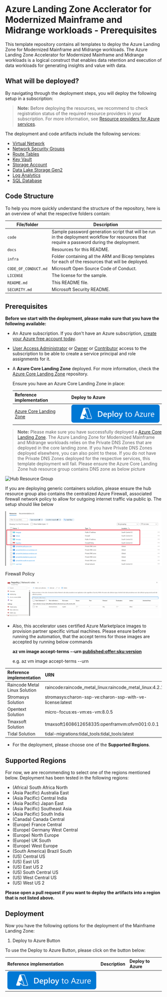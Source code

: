 # Azure Landing Zone Acclerator for Modernized Mainframe and Midrange workloads - Prerequisites

This template repository contains all templates to deploy the Azure Landing Zone for Modernized Mainframe and Midrange workloads. The Azure Landing Zone Accelerator for Modernized Mainframe and Midrange workloads is a logical construct that enables data retention and execution of data workloads for generating insights and value with data.

## What will be deployed?

By navigating through the deployment steps, you will deploy the following setup in a subscription:

> **Note:** Before deploying the resources, we recommend to check registration status of the required resource providers in your subscription. For more information, see [Resource providers for Azure services](https://docs.microsoft.com/azure/azure-resource-manager/management/resource-providers-and-types).

<!-- ( ![Mainframe Landing Zone](/docs/images/mainframeLandingZone.png) -->

The deployment and code artifacts include the following services:

- [Virtual Network](https://docs.microsoft.com/azure/virtual-network/virtual-networks-overview)
- [Network Security Groups](https://docs.microsoft.com/azure/virtual-network/network-security-groups-overview)
- [Route Tables](https://docs.microsoft.com/azure/virtual-network/virtual-networks-udr-overview)
- [Key Vault](https://docs.microsoft.com/azure/key-vault/general)
- [Storage Account](https://docs.microsoft.com/azure/storage/common/storage-account-overview)
- [Data Lake Storage Gen2](https://docs.microsoft.com/azure/storage/blobs/data-lake-storage-introduction)
- [Log Analytics](https://docs.microsoft.com/azure/azure-monitor/learn/quick-create-workspace)
- [SQL Database](https://docs.microsoft.com/azure/azure-sql/database/)

## Code Structure

To help you more quickly understand the structure of the repository, here is an overview of what the respective folders contain:

| File/folder                   | Description                                |
| ----------------------------- | ------------------------------------------ |
| `code`                        | Sample password generation script that will be run in the deployment workflow for resources that require a password during the deployment. |
| `docs`                        | Resources for this README.                 |
| `infra`                       | Folder containing all the ARM and Bicep templates for each of the resources that will be deployed. |
| `CODE_OF_CONDUCT.md`          | Microsoft Open Source Code of Conduct.     |
| `LICENSE`                     | The license for the sample.                |
| `README.md`                   | This README file.                          |
| `SECURITY.md`                 | Microsoft Security README.                 |

## Prerequisites



**Before we start with the deployment, please make sure that you have the following available:**

- An Azure subscription. If you don't have an Azure subscription, [create your Azure free account today](https://azure.microsoft.com/free/).
- [User Access Administrator](https://docs.microsoft.com/azure/role-based-access-control/built-in-roles#user-access-administrator) or [Owner](https://docs.microsoft.com/azure/role-based-access-control/built-in-roles#owner) or [Contributor](https://docs.microsoft.com/azure/role-based-access-control/built-in-roles#contributor) access to the subscription to be able to create a service principal and role assignments for it.

- A **Azure Core Landing Zone** deployed. For more information, check the [Azure Core Landing Zone](https://github.com/Azure/Enterprise-Scale/blob/main/docs/reference/adventureworks/README.md)  repository.

    Ensure you have an Azure Core Landing Zone in place:

    | Reference implementation   | Deploy to Azure |
    |:---------------------------|:----------------|
    |[Azure Core Landing Zone](https://github.com/Azure/Enterprise-Scale/blob/main/docs/reference/adventureworks/README.md)|[![`DTA-Button-ALZ`](https://raw.githubusercontent.com/Azure/azure-quickstart-templates/master/1-CONTRIBUTION-GUIDE/images/deploytoazure.svg?sanitize=true)](https://aka.ms/caf/ready/accelerator)|

> **Note:** Please make sure you have successfully deployed a [Azure Core Landing Zone](https://github.com/Azure/Enterprise-Scale/blob/main/docs/reference/adventureworks/README.md). The Azure Landing Zone for Modernized Mainframe and Midrange workloads relies on the Private DNS Zones that are deployed in the core landing zone. If you have Private DNS Zones deployed elsewhere, you can also point to these. If you do not have the Private DNS Zones deployed for the respective services, this template deployment will fail. Please ensure the Azure Core Landing Zone hub resource group contains DNS zone as below picture

![Hub Resource Group](/docs/images/HubResourcegroup.png)

If you are deploying generic containers solution, please ensure the hub resource group also contains the centralized Azure Firewall, associated firewall network policy to allow for outgoing internet traffic via public ip. The setup should like below

![Hub Resource Group](/docs/images/HubResourcegroup-aks.png)

Firewall Policy

![Hub Resource Group](/docs/images/HubResourcegroup-aks-fwpolicy.png)

- Also, this accelerator uses certified Azure Marketplace images to provision partner specific virtual machines. Please ensure before running the automation, that the accept terms for those images are accepted by running below commands

    **az vm image accept-terms --urn <published:offer:sku:version>**

    e.g. az vm image accept-terms --urn

| Reference implementation   | URN |
|:---------------------------|:----------------|
|Raincode Metal Linux Solution|raincode:raincode_metal_linux:raincode_metal_linux:4.2.197|
|Stromasys Solution|stromasys:charon-ssp-ve:charon-ssp-with-ve-license:latest|
|Opentext Solution|micro-focus:es-vm:es-vm:8.0.5|
|Tmaxsoft Solution|tmaxsoft1608612658335:openframvm:ofvm001:0.0.1|
|Tidal Solution|tidal-migrations:tidal_tools:tidal_tools:latest|

- For the deployment, please choose one of the **Supported Regions**.

## Supported Regions

For now, we are recommending to select one of the regions mentioned below. Deployment has been tested in the following regions:

- (Africa) South Africa North
- (Asia Pacific) Australia East
- (Asia Pacific) Central India
- (Asia Pacific) Japan East
- (Asia Pacific) Southeast Asia
- (Asia Pacific) South India
- (Canada) Canada Central
- (Europe) France Central
- (Europe) Germany West Central
- (Europe) North Europe
- (Europe) UK South
- (Europe) West Europe
- (South America) Brazil South
- (US) Central US
- (US) East US
- (US) East US 2
- (US) South Central US
- (US) West Central US
- (US) West US 2

**Please open a pull request if you want to deploy the artifacts into a region that is not listed above.**

## Deployment

Now you have the following options for the deployment of the Mainframe Landing Zone:

1. Deploy to Azure Button

To use the Deploy to Azure Button, please click on the button below:

| Reference implementation   | Description | Deploy to Azure |
|:---------------------------|:------------|:----------------|
|[![`DTA-Button-ALZ`](https://raw.githubusercontent.com/Azure/azure-quickstart-templates/master/1-CONTRIBUTION-GUIDE/images/deploytoazure.svg?sanitize=true)](https://ms.portal.azure.com/#view/Microsoft_Azure_CreateUIDef/CustomDeploymentBlade/uri/https%3A%2F%2Fraw.githubusercontent.com%2Flapate%2Fazure-mainframe-landing-zone-public%2Fmain%2Finfra%2Fmain-template%2Fmain.json/uiFormDefinitionUri/https%3A%2F%2Fraw.githubusercontent.com%2Flapate%2Fazure-mainframe-landing-zone-public%2Fmain%2Fdocs%2Freference%2Fportal.mainframeLandingZone.json)|
